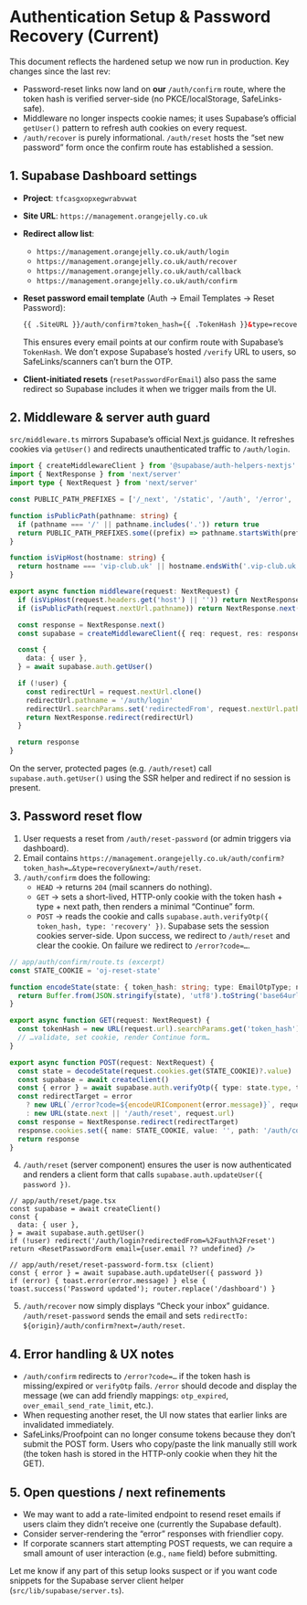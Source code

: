 # Authentication Setup & Password Recovery (Current)

This document reflects the hardened setup we now run in production. Key changes since the last rev:

- Password-reset links now land on **our** `/auth/confirm` route, where the token hash is verified server-side (no PKCE/localStorage, SafeLinks-safe).
- Middleware no longer inspects cookie names; it uses Supabase’s official `getUser()` pattern to refresh auth cookies on every request.
- `/auth/recover` is purely informational. `/auth/reset` hosts the “set new password” form once the confirm route has established a session.

## 1. Supabase Dashboard settings

- **Project**: `tfcasgxopxegwrabvwat`
- **Site URL**: `https://management.orangejelly.co.uk`
- **Redirect allow list**:
  - `https://management.orangejelly.co.uk/auth/login`
  - `https://management.orangejelly.co.uk/auth/recover`
  - `https://management.orangejelly.co.uk/auth/callback`
  - `https://management.orangejelly.co.uk/auth/confirm`
- **Reset password email template** (Auth → Email Templates → Reset Password):

  ```html
  {{ .SiteURL }}/auth/confirm?token_hash={{ .TokenHash }}&type=recovery&next=/auth/reset
  ```

  This ensures every email points at our confirm route with Supabase’s `TokenHash`. We don’t expose Supabase’s hosted `/verify` URL to users, so SafeLinks/scanners can’t burn the OTP.

- **Client-initiated resets** (`resetPasswordForEmail`) also pass the same redirect so Supabase includes it when we trigger mails from the UI.

## 2. Middleware & server auth guard

`src/middleware.ts` mirrors Supabase’s official Next.js guidance. It refreshes cookies via `getUser()` and redirects unauthenticated traffic to `/auth/login`.

```ts
import { createMiddlewareClient } from '@supabase/auth-helpers-nextjs'
import { NextResponse } from 'next/server'
import type { NextRequest } from 'next/server'

const PUBLIC_PATH_PREFIXES = ['/_next', '/static', '/auth', '/error', '/privacy', '/booking-confirmation', '/booking-success', '/table-booking', '/parking/guest', '/api']

function isPublicPath(pathname: string) {
  if (pathname === '/' || pathname.includes('.')) return true
  return PUBLIC_PATH_PREFIXES.some((prefix) => pathname.startsWith(prefix))
}

function isVipHost(hostname: string) {
  return hostname === 'vip-club.uk' || hostname.endsWith('.vip-club.uk')
}

export async function middleware(request: NextRequest) {
  if (isVipHost(request.headers.get('host') || '')) return NextResponse.next()
  if (isPublicPath(request.nextUrl.pathname)) return NextResponse.next()

  const response = NextResponse.next()
  const supabase = createMiddlewareClient({ req: request, res: response })

  const {
    data: { user },
  } = await supabase.auth.getUser()

  if (!user) {
    const redirectUrl = request.nextUrl.clone()
    redirectUrl.pathname = '/auth/login'
    redirectUrl.searchParams.set('redirectedFrom', request.nextUrl.pathname + (request.nextUrl.search || ''))
    return NextResponse.redirect(redirectUrl)
  }

  return response
}
```

On the server, protected pages (e.g. `/auth/reset`) call `supabase.auth.getUser()` using the SSR helper and redirect if no session is present.

## 3. Password reset flow

1. User requests a reset from `/auth/reset-password` (or admin triggers via dashboard).
2. Email contains `https://management.orangejelly.co.uk/auth/confirm?token_hash=…&type=recovery&next=/auth/reset`.
3. `/auth/confirm` does the following:
   - `HEAD` → returns `204` (mail scanners do nothing).
   - `GET` → sets a short-lived, HTTP-only cookie with the token hash + type + next path, then renders a minimal “Continue” form.
   - `POST` → reads the cookie and calls `supabase.auth.verifyOtp({ token_hash, type: 'recovery' })`. Supabase sets the session cookies server-side. Upon success, we redirect to `/auth/reset` and clear the cookie. On failure we redirect to `/error?code=…`.

```ts
// app/auth/confirm/route.ts (excerpt)
const STATE_COOKIE = 'oj-reset-state'

function encodeState(state: { token_hash: string; type: EmailOtpType; next: string }) {
  return Buffer.from(JSON.stringify(state), 'utf8').toString('base64url')
}

export async function GET(request: NextRequest) {
  const tokenHash = new URL(request.url).searchParams.get('token_hash')
  // …validate, set cookie, render Continue form…
}

export async function POST(request: NextRequest) {
  const state = decodeState(request.cookies.get(STATE_COOKIE)?.value)
  const supabase = await createClient()
  const { error } = await supabase.auth.verifyOtp({ type: state.type, token_hash: state.token_hash })
  const redirectTarget = error
    ? new URL(`/error?code=${encodeURIComponent(error.message)}`, request.url)
    : new URL(state.next || '/auth/reset', request.url)
  const response = NextResponse.redirect(redirectTarget)
  response.cookies.set({ name: STATE_COOKIE, value: '', path: '/auth/confirm', maxAge: 0 })
  return response
}
```

4. `/auth/reset` (server component) ensures the user is now authenticated and renders a client form that calls `supabase.auth.updateUser({ password })`.

```tsx
// app/auth/reset/page.tsx
const supabase = await createClient()
const {
  data: { user },
} = await supabase.auth.getUser()
if (!user) redirect('/auth/login?redirectedFrom=%2Fauth%2Freset')
return <ResetPasswordForm email={user.email ?? undefined} />
```

```tsx
// app/auth/reset/reset-password-form.tsx (client)
const { error } = await supabase.auth.updateUser({ password })
if (error) { toast.error(error.message) } else { toast.success('Password updated'); router.replace('/dashboard') }
```

5. `/auth/recover` now simply displays “Check your inbox” guidance. `/auth/reset-password` sends the email and sets `redirectTo: ${origin}/auth/confirm?next=/auth/reset`.

## 4. Error handling & UX notes

- `/auth/confirm` redirects to `/error?code=…` if the token hash is missing/expired or `verifyOtp` fails. `/error` should decode and display the message (we can add friendly mappings: `otp_expired`, `over_email_send_rate_limit`, etc.).
- When requesting another reset, the UI now states that earlier links are invalidated immediately.
- SafeLinks/Proofpoint can no longer consume tokens because they don’t submit the POST form. Users who copy/paste the link manually still work (the token hash is stored in the HTTP-only cookie when they hit the GET).

## 5. Open questions / next refinements

- We may want to add a rate-limited endpoint to resend reset emails if users claim they didn’t receive one (currently the Supabase default).
- Consider server-rendering the “error” responses with friendlier copy.
- If corporate scanners start attempting POST requests, we can require a small amount of user interaction (e.g., `name` field) before submitting.

Let me know if any part of this setup looks suspect or if you want code snippets for the Supabase server client helper (`src/lib/supabase/server.ts`).
